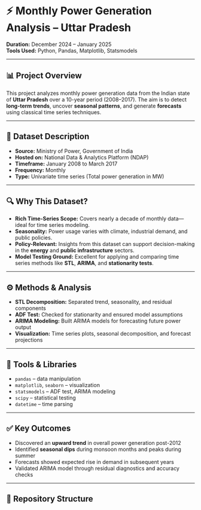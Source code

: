 # ⚡ Monthly Power Generation Analysis – Uttar Pradesh

**Duration:** December 2024 – January 2025  
**Tools Used:** Python, Pandas, Matplotlib, Statsmodels

---

## 📊 Project Overview

This project analyzes monthly power generation data from the Indian state of **Uttar Pradesh** over a 10-year period (2008–2017). The aim is to detect **long-term trends**, uncover **seasonal patterns**, and generate **forecasts** using classical time series techniques.

---

## 📁 Dataset Description

- **Source:** Ministry of Power, Government of India  
- **Hosted on:** National Data & Analytics Platform (NDAP)  
- **Timeframe:** January 2008 to March 2017  
- **Frequency:** Monthly  
- **Type:** Univariate time series (Total power generation in MW)

---

## 🔍 Why This Dataset?

- **Rich Time-Series Scope:** Covers nearly a decade of monthly data—ideal for time series modeling.
- **Seasonality:** Power usage varies with climate, industrial demand, and public policies.
- **Policy-Relevant:** Insights from this dataset can support decision-making in the **energy** and **public infrastructure** sectors.
- **Model Testing Ground:** Excellent for applying and comparing time series methods like **STL**, **ARIMA**, and **stationarity tests**.

---

## ⚙️ Methods & Analysis

- **STL Decomposition:** Separated trend, seasonality, and residual components  
- **ADF Test:** Checked for stationarity and ensured model assumptions  
- **ARIMA Modeling:** Built ARIMA models for forecasting future power output  
- **Visualization:** Time series plots, seasonal decomposition, and forecast projections

---

## 🧰 Tools & Libraries

- `pandas` – data manipulation  
- `matplotlib`, `seaborn` – visualization  
- `statsmodels` – ADF test, ARIMA modeling  
- `scipy` – statistical testing  
- `datetime` – time parsing

---

## ✅ Key Outcomes

- Discovered an **upward trend** in overall power generation post-2012  
- Identified **seasonal dips** during monsoon months and peaks during summer  
- Forecasts showed expected rise in demand in subsequent years  
- Validated ARIMA model through residual diagnostics and accuracy checks

---

## 📂 Repository Structure

